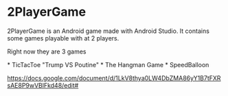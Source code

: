 # 2PlayerGame

<p>2PlayerGame is an Android game made with Android Studio. It contains some games playable with at 2 players.</p>
<p>Right now they are 3 games</p>
* TicTacToe "Trump VS Poutine"
* The Hangman Game
* SpeedBalloon

https://docs.google.com/document/d/1LkV8thya0LW4DbZMA86yY1B7tFXRsAE8P9wVBlFkd48/edit#
